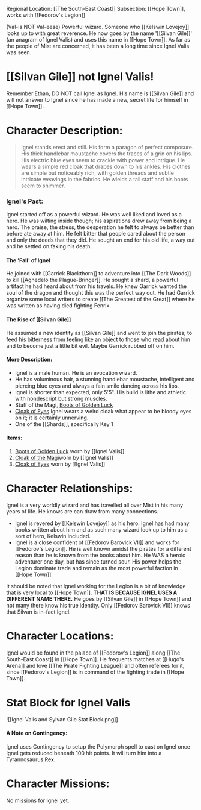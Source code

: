 Regional Location: [[The South-East Coast]]
Subsection: [[Hope Town]], works with [[Fedorov's Legion]]

(Val-is NOT Val-eese)
Powerful wizard. Someone who [[Kelswin Lovejoy]] looks up to with great reverence.
He now goes by the name '[[Silvan Gile]]' (an anagram of Ignel Valis) and uses this name in [[Hope Town]]. As far as the people of Mist are concerned, it has been a long time since Ignel Valis was seen. 
# [[Silvan Gile]] not Ignel Valis!
Remember Ethan, DO NOT call Ignel as Ignel. His name is [[Silvan Gile]] and will not answer to Ignel since he has made a new, secret life for himself in [[Hope Town]].
# Character Description:
>Ignel stands erect and still. His form a paragon of perfect composure. His thick handlebar moustache covers the traces of a grin on his lips. His electric blue eyes seem to crackle with power and intrigue. He wears a simple red cloak that drapes down to his ankles. His clothes are simple but noticeably rich, with golden threads and subtle intricate weavings in the fabrics. He wields a tall staff and his boots seem to shimmer.
### Ignel's Past:
Ignel started off as a powerful wizard. He was well liked and loved as a hero. He was wilting inside though; his aspirations drew away from being a hero. The praise, the stress, the desperation he felt to always be better than before ate away at him. He felt bitter that people cared about the person and only the deeds that they did. He sought an end for his old life, a way out and he settled on faking his death. 
#### The 'Fall' of Ignel
He joined with [[Garrick Blackthorn]] to adventure into [[The Dark Woods]] to kill [[Agnedelo the Plague-Bringer]]. He sought a shard, a powerful artifact he had heard about from his travels. He knew Garrick wanted the soul of the dragon and thought this was the perfect way out. He had Garrick organize some local writers to create [[The Greatest of the Great]] where he was written as having died fighting Fenrix. 
#### The Rise of [[Silvan Gile]]
He assumed a new identity as [[Silvan Gile]] and went to join the pirates; to feed his bitterness from feeling like an object to those who read about him and to become just a little bit evil. Maybe Garrick rubbed off on him. 
#### More Description:
-  Ignel is a male human. He is an evocation wizard.
-  He has voluminous hair, a stunning handlebar moustache, intelligent and piercing blue eyes and always a fain smile dancing across his lips.
-  Ignel is shorter than expected, only 5'5". His build is lithe and athletic with nondescript but strong muscles.
-  Staff of the Magi, [Boots of Golden Luck](https://www.5esrd.com/database/magicitem/boots-of-golden-luck/)
-  [Cloak of Eyes](https://www.5esrd.com/database/magicitem/cloak-of-eyes/) Ignel wears a weird cloak what appear to be bloody eyes on it; it is certainly unnerving. 
- One of the [[Shards]], specifically Key 1
#### Items:
1. [Boots of Golden Luck](https://www.5esrd.com/database/magicitem/boots-of-golden-luck/) worn by [[Ignel Valis]]
2. [Cloak of the Magi](https://roll20.net/compendium/dnd5e/Robe%20of%20the%20Archmagi#content)worn by [[Ignel Valis]]
3. [Cloak of Eyes](https://www.5esrd.com/database/magicitem/cloak-of-eyes/) worn by [[Ignel Valis]]
# Character Relationships: 
Ignel is a very worldly wizard and has travelled all over Mist in his many years of life. He knows are can draw from many connections.
- Ignel is revered by [[Kelswin Lovejoy]] as his hero. Ignel has had many books written about him and as such many wizard look up to him as a sort of hero, Kelswin included.
- Ignel is a close confident of [[Fedorov Barovick VII]] and works for [[Fedorov's Legion]]. He is well known amidst the pirates for a different reason than he is known from the books about him. He WAS a heroic adventurer one day, but has since turned sour. His power helps the Legion dominate trade and remain as the most powerful faction in [[Hope Town]].

It should be noted that Ignel working for the Legion is a bit of knowledge that is very local to [[Hope Town]]. **THAT IS BECAUSE IGNEL USES A DIFFERENT NAME THERE.** He goes by [[Silvan Gile]] in [[Hope Town]] and not many there know his true identity. Only [[Fedorov Barovick VII]] knows that Silvan is in-fact Ignel. 
# Character Locations:
Ignel would be found in the palace of [[Fedorov's Legion]] along [[The South-East Coast]] in [[Hope Town]]. He frequents matches at [[Hugo's Arena]] and love [[The Pirate Fighting League]] and often referees for it, since [[Fedorov's Legion]] is in command of the fighting trade in [[Hope Town]]. 
# Stat Block for Ignel Valis
![[Ignel Valis and Sylvan Gile Stat Block.png]]
#### A Note on Contingency:
Ignel uses Contingency to setup the Polymorph spell to cast on Ignel once Ignel gets reduced beneath 100 hit points. It will turn him into a Tyrannosaurus Rex. 
# Character Missions:
No missions for Ignel yet. 
